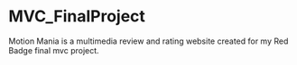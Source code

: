 # MVC_FinalProject
Motion Mania is a multimedia review and rating website created for my Red Badge final mvc project.
